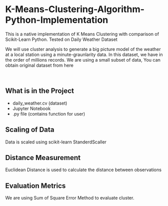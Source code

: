 # K-Means-Clustering-Algorithm-Python-Implementation
This is a native implementation of K Means Clustering with comparison of Scikit-Learn Python. Tested on Daily Weather Dataset <br>

We will use cluster analysis to generate a big picture model of the weather at a local station using a minute-graunlarity data. In this dataset, we have in the order of millions records. We are using a small subset of data, You can obtain original dataset from here<br>

<br>

## What is in the Project

*  daily_weather.cv (dataset)
*  Jupyter Notebook
*  .py file (contains function for user)

## Scaling of Data
Data is scaled using scikit-learn StanderdScaller

## Distance Measurement
Euclidean Distance is used to calculate the distance between observations

## Evaluation Metrics
We are using Sum of Square Error Method to evaluate cluster.
